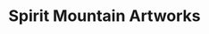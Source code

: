 ---
title: "Spirit Mountain Artworks"
url: /chitina/spirit-mountain-artworks-main-street/
shop: art
---